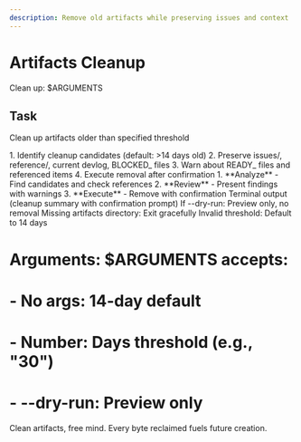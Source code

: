 ```yaml
---
description: Remove old artifacts while preserving issues and context
---
```


# Artifacts Cleanup

Clean up: $ARGUMENTS

## Task

<task>Clean up artifacts older than specified threshold</task>

<requirements>
1. Identify cleanup candidates (default: >14 days old)
2. Preserve issues/, reference/, current devlog, BLOCKED_ files
3. Warn about READY_ files and referenced items
4. Execute removal after confirmation
</requirements>

<phases>
1. **Analyze** - Find candidates and check references
2. **Review** - Present findings with warnings
3. **Execute** - Remove with confirmation
</phases>

<output>
Terminal output (cleanup summary with confirmation prompt)
</output>

<conditional>
If --dry-run: Preview only, no removal
</conditional>

<error-handling>
Missing artifacts directory: Exit gracefully
Invalid threshold: Default to 14 days
</error-handling>

# Arguments: $ARGUMENTS accepts:
# - No args: 14-day default
# - Number: Days threshold (e.g., "30")
# - --dry-run: Preview only

Clean artifacts, free mind. Every byte reclaimed fuels future creation.